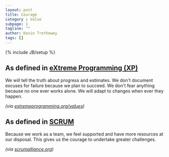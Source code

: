 ```yaml
---
layout: post
title: Courage
category : Value
subpage: 1
tagline: ""
author: Kevin Trethewey
tags: []
---
```

{% include JB/setup %}

## As defined in [eXtreme Programming (XP)](/archetype/XP/)
We will tell the truth about progress and estimates. We don't document excuses for failure because we plan to succeed. We don't fear anything because no one ever works alone. We will adapt to changes when ever they happen.

*(via [extremeprogramming.org/values](http://www.extremeprogramming.org/values.html))*

## As defined in [SCRUM](/archetype/SCRUM/)
Because we work as a team, we feel supported and have more resources at our disposal. This gives us the courage to undertake greater challenges.

*(via [scrumalliance.org](https://www.scrumalliance.org/why-scrum/core-scrum-values-roles))*
